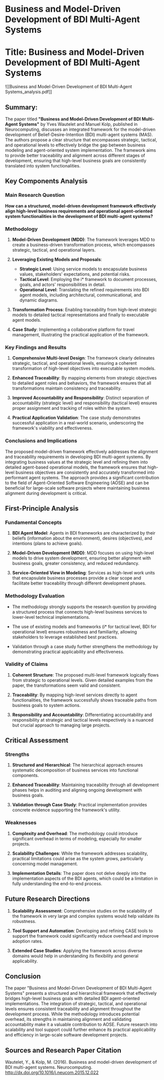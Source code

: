 # Business and Model-Driven Development of BDI Multi-Agent Systems

# Title: Business and Model-Driven Development of BDI Multi-Agent Systems
![[Business and Model-Driven Development of BDI Multi-Agent Systems_analysis.pdf]]

## Summary:
The paper titled **"Business and Model-Driven Development of BDI Multi-Agent Systems"** by Yves Wautelet and Manuel Kolp, published in Neurocomputing, discusses an integrated framework for the model-driven development of Belief-Desire-Intention (BDI) multi-agent systems (MAS). The authors propose a clear structure that encompasses strategic, tactical, and operational levels to effectively bridge the gap between business modeling and agent-oriented system implementation. The framework aims to provide better traceability and alignment across different stages of development, ensuring that high-level business goals are consistently translated into system functionalities.

## Key Components Analysis

### Main Research Question
**How can a structured, model-driven development framework effectively align high-level business requirements and operational agent-oriented system functionalities in the development of BDI multi-agent systems?**

### Methodology

1. **Model-Driven Development (MDD)**: The framework leverages MDD to create a business-driven transformation process, which encompasses strategic, tactical, and operational layers.
   
2. **Leveraging Existing Models and Proposals**:
   - **Strategic Level**: Using service models to encapsulate business values, stakeholders' expectations, and potential risks.
   - **Tactical Level**: Employing the i* framework to document processes, goals, and actors' responsibilities in detail.
   - **Operational Level**: Translating the refined requirements into BDI agent models, including architectural, communicational, and dynamic diagrams.

3. **Transformation Process**: Enabling traceability from high-level strategic models to detailed tactical representations and finally to executable agent models.

4. **Case Study**: Implementing a collaborative platform for travel management, illustrating the practical application of the framework.

### Key Findings and Results

1. **Comprehensive Multi-level Design**: The framework clearly delineates strategic, tactical, and operational levels, ensuring a coherent transformation of high-level objectives into executable system models.
   
2. **Enhanced Traceability**: By mapping elements from strategic objectives to detailed agent roles and behaviors, the framework ensures that all transformations maintain consistency and traceability.
   
3. **Improved Accountability and Responsibility**: Distinct separation of accountability (strategic level) and responsibility (tactical level) ensures proper assignment and tracking of roles within the system.
   
4. **Practical Application Validation**: The case study demonstrates successful application in a real-world scenario, underscoring the framework's viability and effectiveness.

### Conclusions and Implications

The proposed model-driven framework effectively addresses the alignment and traceability requirements in developing BDI multi-agent systems. By integrating business values at the strategic level and refining them into detailed agent-based operational models, the framework ensures that high-level business objectives are consistently and accurately transformed into performant agent systems. The approach provides a significant contribution to the field of Agent-Oriented Software Engineering (AOSE) and can be beneficial for large-scale software projects where maintaining business alignment during development is critical.

## First-Principle Analysis

### Fundamental Concepts

1. **BDI Agent Model**: Agents in BDI frameworks are characterized by their beliefs (information about the environment), desires (objectives), and intentions (plans to achieve goals).
   
2. **Model-Driven Development (MDD)**: MDD focuses on using high-level models to drive system development, ensuring better alignment with business goals, greater consistency, and reduced redundancy.

3. **Service-Oriented View in Modeling**: Services as high-level work units that encapsulate business processes provide a clear scope and facilitate better traceability through different development phases.

### Methodology Evaluation

- The methodology strongly supports the research question by providing a structured process that connects high-level business services to lower-level technical implementations.
  
- The use of existing models and frameworks (i* for tactical level, BDI for operational level) ensures robustness and familiarity, allowing stakeholders to leverage established best practices.

- Validation through a case study further strengthens the methodology by demonstrating practical applicability and effectiveness.

### Validity of Claims

1. **Coherent Structure**: The proposed multi-level framework logically flows from strategic to operational levels. Given detailed examples from the paper, the transformations seem valid and consistent.
   
2. **Traceability**: By mapping high-level services directly to agent functionalities, the framework successfully shows traceable paths from business goals to system actions.

3. **Responsibility and Accountability**: Differentiating accountability and responsibility at strategic and tactical levels respectively is a nuanced but crucial approach to managing large projects.

## Critical Assessment

### Strengths

1. **Structured and Hierarchical**: The hierarchical approach ensures systematic decomposition of business services into functional components.
   
2. **Enhanced Traceability**: Maintaining traceability through all development phases helps in auditing and aligning ongoing development with business goals.

3. **Validation through Case Study**: Practical implementation provides concrete evidence supporting the framework's utility.

### Weaknesses

1. **Complexity and Overhead**: The methodology could introduce significant overhead in terms of modeling, especially for smaller projects.
   
2. **Scalability Challenges**: While the framework addresses scalability, practical limitations could arise as the system grows, particularly concerning model management.

3. **Implementation Details**: The paper does not delve deeply into the implementation aspects of the BDI agents, which could be a limitation in fully understanding the end-to-end process.

## Future Research Directions

1. **Scalability Assessment**: Comprehensive studies on the scalability of the framework in very large and complex systems would help validate its robustness.
   
2. **Tool Support and Automation**: Developing and refining CASE tools to support the framework could significantly reduce overhead and improve adoption rates.
   
3. **Extended Case Studies**: Applying the framework across diverse domains would help in understanding its flexibility and general applicability.

## Conclusion

The paper "Business and Model-Driven Development of BDI Multi-Agent Systems" presents a structured and hierarchical framework that effectively bridges high-level business goals with detailed BDI agent-oriented implementations. The integration of strategic, tactical, and operational levels ensures consistent traceability and alignment throughout the development process. While the methodology introduces potential overhead, its strengths in maintaining alignment and validating accountability make it a valuable contribution to AOSE. Future research into scalability and tool support could further enhance its practical applicability and efficiency in large-scale software development projects.

## Sources and Research Paper Citation
Wautelet, Y., & Kolp, M. (2016). Business and model-driven development of BDI multi-agent systems. Neurocomputing. http://dx.doi.org/10.1016/j.neucom.2015.12.022
